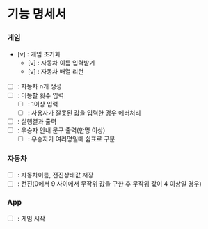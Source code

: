 # 기능 명세서

### 게임

- [v] : 게임 초기화
  - [v] : 자동차 이름 입력받기
  - [v] : 자동차 배열 리턴
- [ ] : 자동차 n개 생성
- [ ] : 이동할 횟수 입력
  - [ ] : 1이상 입력
  - [ ] : 사용자가 잘못된 값을 입력한 경우 에러처리
- [ ] : 실행결과 출력
- [ ] : 우승자 안내 문구 출력(한명 이상)
  - [ ] : 우승자가 여러명일때 쉼표로 구분

### 자동차

- [ ] : 자동차이름, 전진상태값 저장
- [ ] : 전진(0에서 9 사이에서 무작위 값을 구한 후 무작위 값이 4 이상일 경우)

### App

- [ ] : 게임 시작
